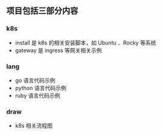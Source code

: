 ## 项目包括三部分内容
### k8s
* install 是 k8s 的相关安装脚本，如 Ubuntu 、Rocky 等系统
* gateway 是 ingress 等网关相关示例
### lang
* go 语言代码示例
* python 语言代码示例
* ruby 语言代码示例
### draw
* k8s 相关流程图








